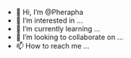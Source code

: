 - 👋 Hi, I’m @Pherapha
- 👀 I’m interested in ...
- 🌱 I’m currently learning ...
- 💞️ I’m looking to collaborate on ...
- 📫 How to reach me ...

<!---
Pherapha/Pherapha is a ✨ special ✨ repository because its `README.md` (this file) appears on your GitHub profile.
You can click the Preview link to take a look at your changes.
--->
